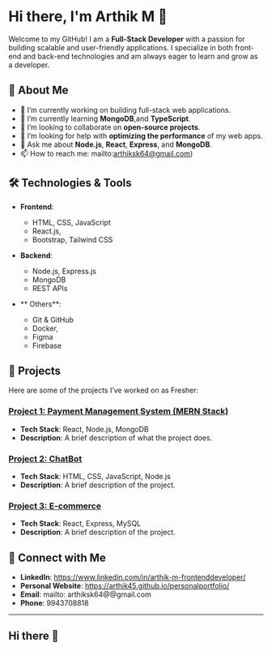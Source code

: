 

# Hi there, I'm Arthik M 👋

Welcome to my GitHub! I am a **Full-Stack Developer** with a passion for building scalable and user-friendly applications. I specialize in both front-end and back-end technologies and am always eager to learn and grow as a developer.

## 🚀 About Me

- 🔭 I’m currently working on building full-stack web applications.
- 🌱 I’m currently learning **MongoDB**,and **TypeScript**.
- 👯 I’m looking to collaborate on **open-source projects**.
- 🤔 I’m looking for help with **optimizing the performance** of my web apps.
- 💬 Ask me about **Node.js**, **React**, **Express**, and **MongoDB**.
- 📫 How to reach me: mailto:arthiksk64@gmail.com)

## 🛠️ Technologies & Tools

- **Frontend**:
  - HTML, CSS, JavaScript
  - React.js, 
  -  Bootstrap, Tailwind CSS

- **Backend**:
  - Node.js, Express.js
  - MongoDB
  - REST APIs

- ** Others**:
  - Git & GitHub
  - Docker, 
  - Figma
  - Firebase

## 🔧 Projects

Here are some of the projects I’ve worked on as Fresher:

### [Project 1: Payment Management System (MERN Stack)](link-to-project)
- **Tech Stack**: React, Node.js, MongoDB
- **Description**: A brief description of what the project does.
  
### [Project 2: ChatBot](link-to-project)
- **Tech Stack**: HTML, CSS, JavaScript, Node.js
- **Description**: A brief description of the project.

### [Project 3: E-commerce](link-to-project)
- **Tech Stack**: React, Express, MySQL
- **Description**: A brief description of the project.

## 🤝 Connect with Me

- **LinkedIn**: https://www.linkedin.com/in/arthik-m-frontenddeveloper/
- **Personal Website**: https://arthik45.github.io/personalportfolio/
- **Email**: mailto: arthiksk64@@gmail.com
- **Phone**: 9943708818

---
## Hi there 👋

<!--
**arthik45/arthik45** is a ✨ _special_ ✨ repository because its `README.md` (this file) appears on your GitHub profile.

Here are some ideas to get you started:

- 🔭 I’m currently working on ...
- 🌱 I’m currently learning ...
- 👯 I’m looking to collaborate on ...
- 🤔 I’m looking for help with ...
- 💬 Ask me about ...
- 📫 How to reach me: ...
- 😄 Pronouns: ...
- ⚡ Fun fact: ...
-->
